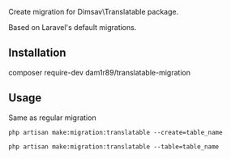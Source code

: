 Create migration for Dimsav\Translatable package.

Based on Laravel's default migrations.

## Installation

composer require-dev dam1r89/translatable-migration

## Usage

Same as regular migration

	php artisan make:migration:translatable --create=table_name

	php artisan make:migration:translatable --table=table_name


